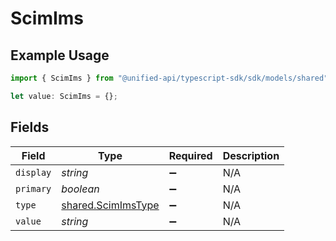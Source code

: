 # ScimIms

## Example Usage

```typescript
import { ScimIms } from "@unified-api/typescript-sdk/sdk/models/shared";

let value: ScimIms = {};
```

## Fields

| Field                                                           | Type                                                            | Required                                                        | Description                                                     |
| --------------------------------------------------------------- | --------------------------------------------------------------- | --------------------------------------------------------------- | --------------------------------------------------------------- |
| `display`                                                       | *string*                                                        | :heavy_minus_sign:                                              | N/A                                                             |
| `primary`                                                       | *boolean*                                                       | :heavy_minus_sign:                                              | N/A                                                             |
| `type`                                                          | [shared.ScimImsType](../../../sdk/models/shared/scimimstype.md) | :heavy_minus_sign:                                              | N/A                                                             |
| `value`                                                         | *string*                                                        | :heavy_minus_sign:                                              | N/A                                                             |